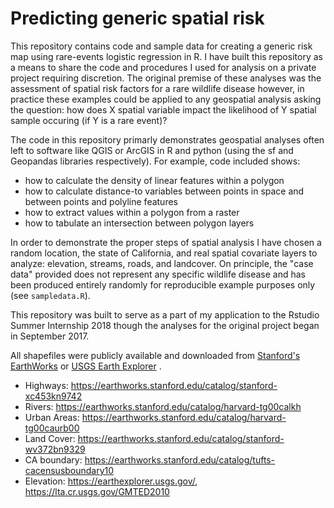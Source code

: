 # Predicting generic spatial risk

This repository contains code and sample data for creating a generic risk map using rare-events logistic regression in R. I have built this repository as a means to share the code and procedures I used for analysis on a private project requiring discretion. The original premise of these analyses was the assessment of spatial risk factors for a rare wildlife disease however, in practice these examples could be applied to any geospatial analysis asking the question: how does X spatial variable impact the likelihood of Y spatial sample occuring (if Y is a rare event)? 

The code in this repository primarly demonstrates geospatial analyses often left to software like QGIS or ArcGIS in R and python (using the sf and Geopandas libraries respectively). For example, code included shows:
- how to calculate the density of linear features within a polygon 
- how to calculate distance-to variables between points in space and between points and polyline features
- how to extract values within a polygon from a raster 
- how to tabulate an intersection between polygon layers 

In order to demonstrate the proper steps of spatial analysis I have chosen a random location, the state of California, and real spatial covariate layers to analyze: elevation, streams, roads, and landcover. On principle, the "case data" provided does not represent any specific wildlife disease and has been produced entirely randomly for reproducible example purposes only (see `sampledata.R`).

This repository was built to serve as a part of my application to the Rstudio Summer Internship 2018 though the analyses for the original project began in September 2017. 

All shapefiles were publicly available and downloaded from [Stanford's EarthWorks](https://earthworks.stanford.edu/) or [USGS Earth Explorer](https://earthexplorer.usgs.gov/) .
- Highways: https://earthworks.stanford.edu/catalog/stanford-xc453kn9742
- Rivers: https://earthworks.stanford.edu/catalog/harvard-tg00calkh
- Urban Areas: https://earthworks.stanford.edu/catalog/harvard-tg00caurb00
- Land Cover: https://earthworks.stanford.edu/catalog/stanford-wv372bn9329
- CA boundary: https://earthworks.stanford.edu/catalog/tufts-cacensusboundary10
- Elevation: https://earthexplorer.usgs.gov/, https://lta.cr.usgs.gov/GMTED2010